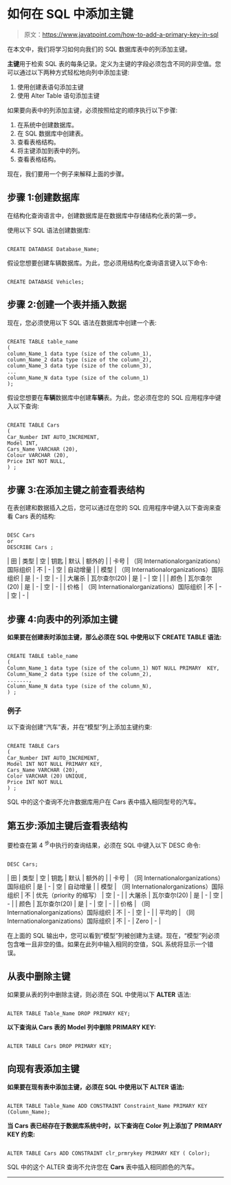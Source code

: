 # 如何在 SQL 中添加主键

> 原文：<https://www.javatpoint.com/how-to-add-a-primary-key-in-sql>

在本文中，我们将学习如何向我们的 SQL 数据库表中的列添加主键。

**主键**用于检索 SQL 表的每条记录。定义为主键的字段必须包含不同的非空值。您可以通过以下两种方式轻松地向列中添加主键:

1.  使用创建表语句添加主键
2.  使用 Alter Table 语句添加主键

如果要向表中的列添加主键，必须按照给定的顺序执行以下步骤:

1.  在系统中创建数据库。
2.  在 SQL 数据库中创建表。
3.  查看表格结构。
4.  将主键添加到表中的列。
5.  查看表格结构。

现在，我们要用一个例子来解释上面的步骤。

## 步骤 1:创建数据库

在结构化查询语言中，创建数据库是在数据库中存储结构化表的第一步。

使用以下 SQL 语法创建数据库:

```

CREATE DATABASE Database_Name;

```

假设您想要创建车辆数据库。为此，您必须用结构化查询语言键入以下命令:

```

CREATE DATABASE Vehicles;

```

## 步骤 2:创建一个表并插入数据

现在，您必须使用以下 SQL 语法在数据库中创建一个表:

```

CREATE TABLE table_name  
(
column_Name_1 data type (size of the column_1),  
column_Name_2 data type (size of the column_2),  
column_Name_3 data type (size of the column_3),  
...  
column_Name_N data type (size of the column_1)
);  

```

假设您想要在**车辆**数据库中创建**车辆**表。为此，您必须在您的 SQL 应用程序中键入以下查询:

```

CREATE TABLE Cars 
(
Car_Number INT AUTO_INCREMENT,
Model INT,  
Cars_Name VARCHAR (20),    
Colour VARCHAR (20),  
Price INT NOT NULL,
) ;

```

## 步骤 3:在添加主键之前查看表结构

在表创建和数据插入之后，您可以通过在您的 SQL 应用程序中键入以下查询来查看 Cars 表的结构:

```

DESC Cars 
or
DESCRIBE Cars ;

```

| 田 | 类型 | 空 | 钥匙 | 默认 | 额外的 |
| 卡号 | （同 Internationalorganizations）国际组织 | 不 | - | 空 | 自动增量 |
| 模型 | （同 Internationalorganizations）国际组织 | 是 | - | 空 | - |
| 大屠杀 | 瓦尔查尔(20) | 是 | - | 空 |  |
| 颜色 | 瓦尔查尔(20) | 是 | - | 空 | - |
| 价格 | （同 Internationalorganizations）国际组织 | 不 | - | 空 | - |

## 步骤 4:向表中的列添加主键

**如果要在创建表时添加主键，那么必须在 SQL 中使用以下 CREATE TABLE 语法:**

```

CREATE TABLE table_name
(
Column_Name_1 data type (size of the column_1) NOT NULL PRIMARY  KEY, 
Column_Name_2 data type (size of the column_2), 
.......,
Column_Name_N data type (size of the column_N), 
) ;

```

### 例子

以下查询创建“汽车”表，并在“模型”列上添加主键约束:

```

CREATE TABLE Cars 
(
Car_Number INT AUTO_INCREMENT,
Model INT NOT NULL PRIMARY KEY,  
Cars_Name VARCHAR (20),    
Color VARCHAR (20) UNIQUE,  
Price INT NOT NULL
) ;

```

SQL 中的这个查询不允许数据库用户在 Cars 表中插入相同型号的汽车。

## 第五步:添加主键后查看表结构

要检查在第 4 <sup>步</sup>中执行的查询结果，必须在 SQL 中键入以下 DESC 命令:

```

DESC Cars; 

```

| 田 | 类型 | 空 | 钥匙 | 默认 | 额外的 |
| 卡号 | （同 Internationalorganizations）国际组织 | 是 | - | 空 | 自动增量 |
| 模型 | （同 Internationalorganizations）国际组织 | 不 | 优先（priority 的缩写） | 空 | - |
| 大屠杀 | 瓦尔查尔(20) | 是 | - | 空 | - |
| 颜色 | 瓦尔查尔(20) | 是 | - | 空 | - |
| 价格 | （同 Internationalorganizations）国际组织 | 不 | - | 空 | - |
| 平均的 | （同 Internationalorganizations）国际组织 | 不 | - | Zero | - |

在上面的 SQL 输出中，您可以看到“模型”列被创建为主键。现在，“模型”列必须包含唯一且非空的值。如果在此列中输入相同的空值，SQL 系统将显示一个错误。

## 从表中删除主键

如果要从表的列中删除主键，则必须在 SQL 中使用以下 **ALTER** 语法:

```

ALTER TABLE Table_Name DROP PRIMARY KEY;

```

**以下查询从 Cars 表的 Model 列中删除 PRIMARY KEY:**

```

ALTER TABLE Cars DROP PRIMARY KEY;

```

## 向现有表添加主键

**如果要在现有表中添加主键，必须在 SQL 中使用以下 ALTER 语法:**

```

ALTER TABLE Table_Name ADD CONSTRAINT Constraint_Name PRIMARY KEY (Column_Name);

```

**当 Cars 表已经存在于数据库系统中时，以下查询在 Color 列上添加了 PRIMARY KEY 约束:**

```

ALTER TABLE Cars ADD CONSTRAINT clr_prmrykey PRIMARY KEY ( Color);

```

SQL 中的这个 ALTER 查询不允许您在 **Cars** 表中插入相同颜色的汽车。

* * *